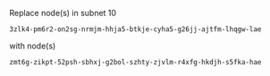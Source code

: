 Replace node(s) in subnet 10

    3zlk4-pm6r2-on2sg-nrmjm-hhja5-btkje-cyha5-g26jj-ajtfm-lhqgw-lae

with node(s)

    zmt6g-zikpt-52psh-sbhxj-g2bol-szhty-zjvlm-r4xfg-hkdjh-s5fka-hae
